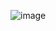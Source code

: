 ![image](https://user-images.githubusercontent.com/92425950/143046266-60ac850a-bb6c-4a7f-9fab-d00aad4f5a8e.png)
